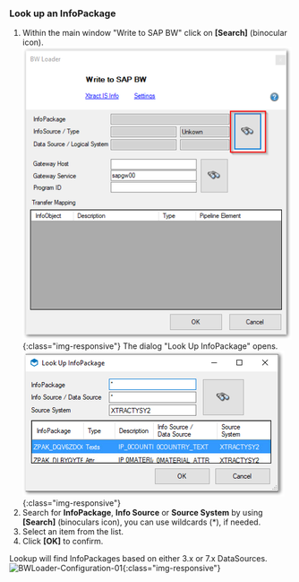 ### Look up an InfoPackage
1. Within the main window "Write to SAP BW" click on **[Search]** (binocular icon).
![BWLoader-Configuration-00](/img/content/BWLoader-Configuration-00.png){:class="img-responsive"}
The dialog "Look Up InfoPackage" opens. 
![BWLoader-Configuration-10](/img/content/BWLoader-Configuration-10.png){:class="img-responsive"}
2. Search for **InfoPackage**, **Info Source** or **Source System** by using **[Search]** (binoculars icon), you can use wildcards (*), if needed.
3. Select an item from the list. 
4. Click **[OK]** to confirm.

 Lookup will find InfoPackages based on either 3.x or 7.x DataSources.
![BWLoader-Configuration-01](/img/content/BWLoader-Configuration-01.png){:class="img-responsive"}


